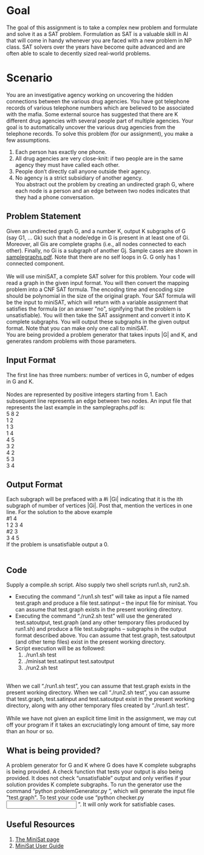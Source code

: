 # Goal
The goal of this assignment is to take a complex new problem and formulate and solve it as a SAT problem. Formulation as SAT is a valuable skill in AI that will come in handy whenever you are faced with a new problem in NP class. SAT solvers over the years have become quite advanced and are often able to scale to decently sized real-world problems.

# Scenario
You are an investigative agency working on uncovering the hidden connections between the various drug agencies. You have got telephone records of various telephone numbers which are believed to be associated with the mafia. Some external source has suggested that there are K different drug agencies with several people part of multiple agencies. Your goal is to automatically uncover the various drug agencies from the telephone records. To solve this problem (for our assignment), you make a few assumptions.<br>
1. Each person has exactly one phone.
1. All drug agencies are very close-knit: if two people are in the same agency they must have called
each other.
1. People don’t directly call anyone outside their agency.
1. No agency is a strict subsidiary of another agency.<br>
You abstract out the problem by creating an undirected graph G, where each node is a person and an edge between two nodes indicates that they had a phone conversation.

## Problem Statement
Given an undirected graph G, and a number K, output K subgraphs of G (say G1, ... Gk) such that a node/edge in G is present in at least one of Gi. Moreover, all Gis are complete graphs (i.e., all nodes connected to each other). Finally, no Gi is a subgraph of another Gj. Sample cases are shown in [samplegraphs.pdf](http://www.cse.iitd.ac.in/~mausam/courses/col333/autumn2018/A3/samplegraphs.pdf). Note that there are no self loops in G. G only has 1 connected component.<br><br>
We will use miniSAT, a complete SAT solver for this problem. Your code will read a graph in the given input format. You will then convert the mapping problem into a CNF SAT formula. The encoding time and encoding size should be polynomial in the size of the original graph. Your SAT formula will be the input to miniSAT, which will return with a variable assignment that satisfies the formula (or an answer "no", signifying that the problem is unsatisfiable). You will then take the SAT assignment and convert it into K complete subgraphs. You will output these subgraphs in the given output format. Note that you can make only one call to miniSAT.<br>
You are being provided a problem generator that takes inputs |G| and K, and generates random problems with those parameters.

## Input Format
The first line has three numbers: number of vertices in G, number of edges in G and K.<br><br>
Nodes are represented by positive integers starting from 1. Each subsequent line represents an edge between two nodes. An input file that represents the last example in the samplegraphs.pdf is:<br>
5 8 2<br>
1 2<br>
1 3<br>
1 4<br>
4 5<br>
3 2<br>
4 2<br>
5 3<br>
3 4<br>

## Output Format
Each subgraph will be prefaced with a #i |Gi| indicating that it is the ith subgraph of number of vertices |Gi|. Post that, mention the vertices in one line. For the solution to the above example<br>
#1 4<br>
1 2 3 4<br>
#2 3<br>
3 4 5<br>
If the problem is unsatisfiable output a 0.<br><br>

## Code
Supply a compile.sh script. Also supply two shell scripts run1.sh, run2.sh.
* Executing the command “./run1.sh test” will take as input a file named test.graph and produce a file test.satinput – the input file for minisat. You can assume that test.graph exists in the present working directory.
* Executing the command “./run2.sh test” will use the generated test.satoutput, test.graph (and any other temporary files produced by run1.sh) and produce a file test.subgraphs – subgraphs in the output format described above. You can assume that test.graph, test.satoutput (and other temp files) exist in the present working directory.
* Script execution will be as followed: <br>
  1. ./run1.sh test
  1. ./minisat test.satinput test.satoutput 
  1. ./run2.sh test
<br>
When we call “./run1.sh test”, you can assume that test.graph exists in the present working directory. When we call “./run2.sh test”, you can assume that test.graph, test.satinput and test.satoutput exist in the present working directory, along with any other temporary files created by “./run1.sh test”.<br><br>
While we have not given an explicit time limit in the assignment, we may cut off your program if it takes an excruciatingly long amount of time, say more than an hour or so.

## What is being provided?
A problem generator for G and K where G does have K complete subgraphs is being provided. A check function that tests your output is also being provided. It does not check “unsatisfiable” output and only verifies if your solution provides K complete subgraphs. To run the generator use the command “python problemGenerator.py <number of vertices> <K>”, which will generate the input file "test.graph". To test your code use “python checker.py <input graph file> <output subgraphs file>”. It will only work for satisfiable cases.
 
## Useful Resources
1. [The MiniSat page](http://minisat.se/MiniSat.html)
1. [MiniSat User Guide](https://dwheeler.com/essays/minisat-user-guide.html)
